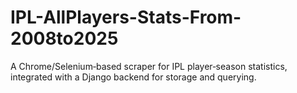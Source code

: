 # IPL-AllPlayers-Stats-From-2008to2025
A Chrome/Selenium‐based scraper for IPL player‐season statistics, integrated with a Django backend for storage and querying.
